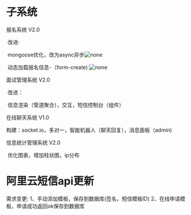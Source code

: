 # 子系统
报名系统 V2.0

​	改进:

​			mongoose优化，改为async异步![none](https://img.shields.io/badge/coverage-0%-yellowgreen) 

​			动态加载报名信息-（form-create) ![none](https://img.shields.io/badge/coverage-0%-yellowgreen)



面试管理系统 V2.0

​	改进：

​			信息渲染（管道聚合），交互，短信控制台（组件）



在线聊天系统 V1.0

​	构建：socket.io，多对一，智能机器人（聊天回复），消息面板（admin)



信息统计管理系统 V2.0

​	优化图表，增加柱状图，ip分布

# 阿里云短信api更新

需求变更:
        1、手动添加模板，保存到数据库(签名，短信模板ID)
        2、在线申请模板，申请成功返回ok保存到数据库